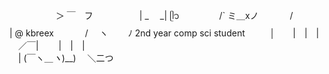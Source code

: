 
              
　　　　　  ＞ ￣　フ
　　　　　|  _　 _|    ᥫ᭡
　 　　　/` ミ＿xノ
　　 　/　　　 　 |     @ kbreex
　　　 /　 ヽ　　 ﾉ     2nd year comp sci student
　 　 │　　|　|　|    
　／￣|　　 |　|　|     
　| (￣ヽ＿_ヽ_)__)
　＼二つ

<!---
kbreex/kbreex is a ✨ special ✨ repository because its `README.md` (this file) appears on your GitHub profile.
You can click the Preview link to take a look at your changes.
--->
